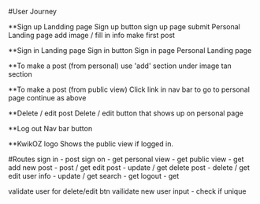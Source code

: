#User Journey

**Sign  up
Landding page
Sign up button
sign up page
submit
Personal Landing page
add image / fill in info
make first post

**Sign in
Landing page
Sign in button
Sign in page
Personal Landing page

**To make a post (from personal)
use 'add' section under image tan section

**To make a post (from public view)
Click link in nav bar to go to personal page
continue as above


**Delete / edit post
Delete / edit button that shows up on personal page

**Log out
Nav bar button

**KwikOZ logo
Shows the public view if logged in.


#Routes
sign in - post
sign on - get
personal view - get
public view - get
add new post - post / get
edit post - update / get
delete post - delete / get
edit user info - update / get
search - get
logout - get


validate user for delete/edit btn
vailidate new user input - check if unique






